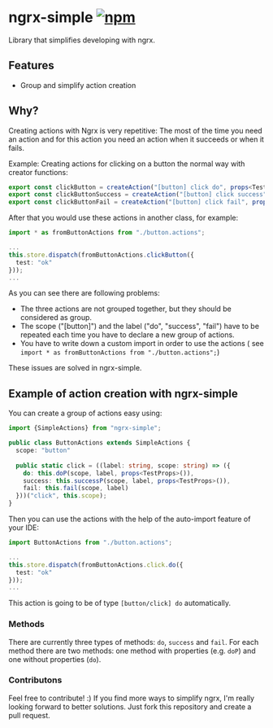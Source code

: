 # ngrx-simple <a href="https://www.npmjs.com/package/ngrx-simple"><img alt="npm" src="https://img.shields.io/npm/v/ngrx-simple"></a>

Library that simplifies developing with ngrx.

## Features

- Group and simplify action creation

## Why?

Creating actions with Ngrx is very repetitive: The most of the time you need an action and for this action you need an
action when it succeeds or when it fails.

Example: Creating actions for clicking on a button the normal way with creator functions:

````typescript
export const clickButton = createAction("[button] click do", props<TestProps>());
export const clickButtonSuccess = createAction("[button] click success", props<TestProps>());
export const clickButtonFail = createAction("[button] click fail", props<TestProps>());
````

After that you would use these actions in another class, for example:

````typescript
import * as fromButtonActions from "./button.actions";

...
this.store.dispatch(fromButtonActions.clickButton({
  test: "ok"
}));
...
````

As you can see there are following problems:

- The three actions are not grouped together, but they should be considered as group.
- The scope ("[button]") and the label ("do", "success", "fail") have to be repeated each time you have to declare a new
  group of actions.
- You have to write down a custom import in order to use the actions (
  see `import * as fromButtonActions from "./button.actions";`)

These issues are solved in ngrx-simple.

## Example of action creation with ngrx-simple

You can create a group of actions easy using:

```typescript
import {SimpleActions} from "ngrx-simple";

public class ButtonActions extends SimpleActions {
  scope: "button"
  
  public static click = ((label: string, scope: string) => ({
    do: this.doP(scope, label, props<TestProps>()),
    success: this.successP(scope, label, props<TestProps>()),
    fail: this.fail(scope, label)
  }))("click", this.scope);
}
```

Then you can use the actions with the help of the auto-import feature of your IDE:

````typescript
import ButtonActions from "./button.actions";

...
this.store.dispatch(fromButtonActions.click.do({
  test: "ok"
}));
...
````
This action is going to be of type `[button/click] do` automatically.

### Methods

There are currently three types of methods: `do`, `success` and `fail`. For each method there are two methods: one method
with properties (e.g. `doP`) and one without properties (`do`).

### Contributons

Feel free to contribute! :) If you find more ways to simplify ngrx, I'm really looking forward to better solutions. Just fork this repository and create a pull request.
